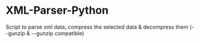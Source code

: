 # XML-Parser-Python
Script to parse xml data, compress the selected data &amp; decompress them (--gunzip &amp; --gunzip compatible)

